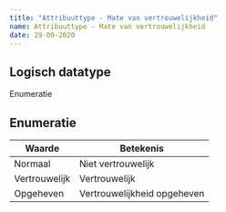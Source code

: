 ```yaml
---
title: "Attribuuttype - Mate van vertrouwelijkheid"
name: Attribuuttype - Mate van vertrouwelijkheid
date: 29-09-2020
---
```


## Logisch datatype
Enumeratie

## Enumeratie
|Waarde|Betekenis|
|-|-|
|Normaal|Niet vertrouwelijk|
|Vertrouwelijk|Vertrouwelijk|
|Opgeheven|Vertrouwelijkheid opgeheven|
